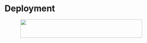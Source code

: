>
    
    

    
    
 
    
    
# Deployment
    
<p align="center"><a href="https://heroku.com/deploy?template=https://github.com/kdjdf/onlyFilter"> <img src="https://img.shields.io/badge/Deploy%20To%20Heroku-purple?style=for-the-badge&logo=heroku" width="400" height="60"/></a></p>





